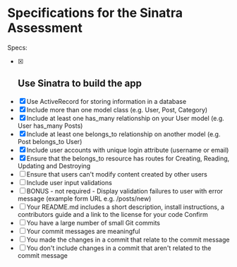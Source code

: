 # Specifications for the Sinatra Assessment
Specs:
- [X] Use Sinatra to build the app
    - 
- [X] Use ActiveRecord for storing information in a database
- [X] Include more than one model class (e.g. User, Post, Category) 
- [X] Include at least one has_many relationship on your User model (e.g. User has_many Posts)
- [X] Include at least one belongs_to relationship on another model (e.g. Post belongs_to User)
- [X] Include user accounts with unique login attribute (username or email)
- [X] Ensure that the belongs_to resource has routes for Creating, Reading, Updating and Destroying
- [ ] Ensure that users can't modify content created by other users
- [ ] Include user input validations
- [ ] BONUS - not required - Display validation failures to user with error message (example form URL e.g. /posts/new)
- [ ] Your README.md includes a short description, install instructions, a contributors guide and a link to the license for your code
Confirm
- [ ] You have a large number of small Git commits 
- [ ] Your commit messages are meaningful
- [ ] You made the changes in a commit that relate to the commit message
- [ ] You don't include changes in a commit that aren't related to the commit message